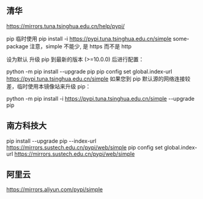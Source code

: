 
## 清华
https://mirrors.tuna.tsinghua.edu.cn/help/pypi/

pip
临时使用
pip install -i https://pypi.tuna.tsinghua.edu.cn/simple some-package
注意，simple 不能少, 是 https 而不是 http

设为默认
升级 pip 到最新的版本 (>=10.0.0) 后进行配置：

python -m pip install --upgrade pip
pip config set global.index-url https://pypi.tuna.tsinghua.edu.cn/simple
如果您到 pip 默认源的网络连接较差，临时使用本镜像站来升级 pip：

python -m pip install -i https://pypi.tuna.tsinghua.edu.cn/simple --upgrade pip

## 南方科技大

pip install --upgrade pip --index-url https://mirrors.sustech.edu.cn/pypi/web/simple
pip config set global.index-url https://mirrors.sustech.edu.cn/pypi/web/simple


## 阿里云

https://mirrors.aliyun.com/pypi/simple